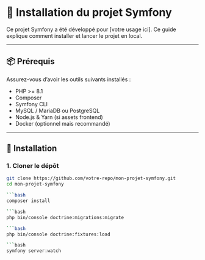 # 🚀 Installation du projet Symfony

Ce projet Symfony a été développé pour [votre usage ici]. Ce guide explique comment installer et lancer le projet en local.

---

## 📦 Prérequis

Assurez-vous d’avoir les outils suivants installés :

- PHP >= 8.1
- Composer
- Symfony CLI
- MySQL / MariaDB ou PostgreSQL
- Node.js & Yarn (si assets frontend)
- Docker (optionnel mais recommandé)

---

## 🔧 Installation

### 1. Cloner le dépôt

```bash
git clone https://github.com/votre-repo/mon-projet-symfony.git
cd mon-projet-symfony

```bash
composer install

```bash
php bin/console doctrine:migrations:migrate

```bash
php bin/console doctrine:fixtures:load

```bash
symfony server:watch


